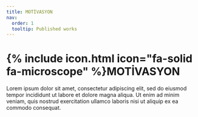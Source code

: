 ```yaml
---
title: MOTİVASYON
nav:
  order: 1
  tooltip: Published works
---
```


# {% include icon.html icon="fa-solid fa-microscope" %}MOTİVASYON

Lorem ipsum dolor sit amet, consectetur adipiscing elit, sed do eiusmod tempor incididunt ut labore et dolore magna aliqua.
Ut enim ad minim veniam, quis nostrud exercitation ullamco laboris nisi ut aliquip ex ea commodo consequat.
